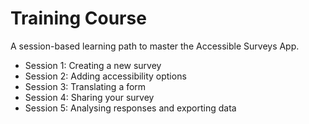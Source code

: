 # Training Course

A session-based learning path to master the Accessible Surveys App.

- Session 1: Creating a new survey
- Session 2: Adding accessibility options
- Session 3: Translating a form
- Session 4: Sharing your survey
- Session 5: Analysing responses and exporting data
